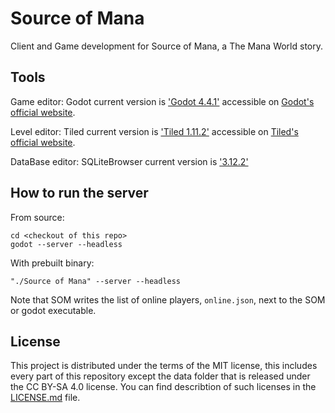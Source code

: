 # Source of Mana

Client and Game development for Source of Mana, a The Mana World story.

## Tools

Game editor:
Godot current version is ['Godot 4.4.1'](https://github.com/godotengine/godot/releases/tag/4.4.1-stable) accessible on [Godot's official website](https://godotengine.org/download).

Level editor:
Tiled current version is ['Tiled 1.11.2'](https://www.mapeditor.org/2025/01/28/tiled-1-11-2-released.html) accessible on [Tiled's official website](https://www.mapeditor.org/).

DataBase editor:
SQLiteBrowser current version is ['3.12.2'](https://github.com/sqlitebrowser/sqlitebrowser)

## How to run the server

From source:
```
cd <checkout of this repo>
godot --server --headless
```

With prebuilt binary:
```
"./Source of Mana" --server --headless
```

Note that SOM writes the list of online players, `online.json`, next to the SOM or godot executable.

## License

This project is distributed under the terms of the MIT license, this includes every part of this repository except the data folder that is released under the CC BY-SA 4.0 license.
You can find describtion of such licenses  in the [LICENSE.md](LICENSE.md) file.
